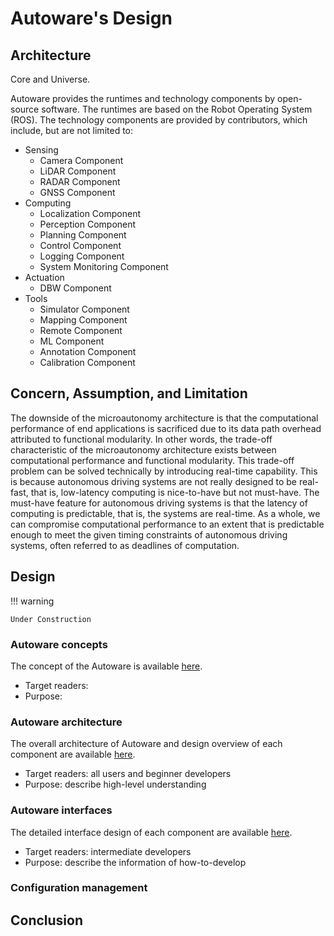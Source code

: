 # Autoware's Design

## Architecture

Core and Universe.

Autoware provides the runtimes and technology components by open-source software. The runtimes are based on the Robot Operating System (ROS). The technology components are provided by contributors, which include, but are not limited to:

- Sensing
  - Camera Component
  - LiDAR Component
  - RADAR Component
  - GNSS Component
- Computing
  - Localization Component
  - Perception Component
  - Planning Component
  - Control Component
  - Logging Component
  - System Monitoring Component
- Actuation
  - DBW Component
- Tools
  - Simulator Component
  - Mapping Component
  - Remote Component
  - ML Component
  - Annotation Component
  - Calibration Component

## Concern, Assumption, and Limitation

The downside of the microautonomy architecture is that the computational performance of end applications is sacrificed due to its data path overhead attributed to functional modularity. In other words, the trade-off characteristic of the microautonomy architecture exists between computational performance and functional modularity. This trade-off problem can be solved technically by introducing real-time capability. This is because autonomous driving systems are not really designed to be real-fast, that is, low-latency computing is nice-to-have but not must-have. The must-have feature for autonomous driving systems is that the latency of computing is predictable, that is, the systems are real-time. As a whole, we can compromise computational performance to an extent that is predictable enough to meet the given timing constraints of autonomous driving systems, often referred to as deadlines of computation.

## Design

!!! warning

    Under Construction

### Autoware concepts

The concept of the Autoware is available [here](autoware-concepts/index.md).

- Target readers:
- Purpose:

### Autoware architecture

The overall architecture of Autoware and design overview of each component are available [here](autoware-architecture/index.md).

- Target readers: all users and beginner developers
- Purpose: describe high-level understanding

### Autoware interfaces

The detailed interface design of each component are available [here](autoware-interfaces/index.md).

- Target readers: intermediate developers
- Purpose: describe the information of how-to-develop

### Configuration management

## Conclusion
